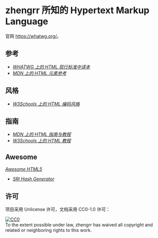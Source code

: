 # zhengrr 所知的 Hypertext Markup Language

官网 <https://whatwg.org/>。

## 参考

*   [*WHATWG 上的 HTML 现行标准中译本*](https://whatwg-cn.github.io/html/multipage/)
*   [*MDN 上的 HTML 元素参考*](https://developer.mozilla.org/docs/Web/HTML/Element)

## 风格

*   [*W3Schools 上的 HTML 编码风格*](https://www.w3schools.com/htmL/html5_syntax.asp)

## 指南

*   [*MDN 上的 HTML 指南与教程*](https://developer.mozilla.org/docs/learn/HTML)
*   [*W3Schools 上的 HTML 教程*](https://www.w3schools.com/html/)

## Awesome

[*Awesome HTML5*](https://github.com/diegocard/awesome-html5)

*   [*SRI Hash Generator*](https://www.srihash.org)

## 许可

项目采用 Unlicense 许可，文档采用 CC0-1.0 许可：

<p xmlns:dct="https://purl.org/dc/terms/">
  <a rel="license"
     href="https://creativecommons.org/publicdomain/zero/1.0/">
    <img src="https://licensebuttons.net/p/zero/1.0/88x31.png" style="border-style: none;" alt="CC0" />
  </a>
  <br />
  To the extent possible under law,
  <span resource="[_:publisher]" rel="dct:publisher">
    <span property="dct:title">zhengrr</span></span>
  has waived all copyright and related or neighboring rights to this work.
</p>

